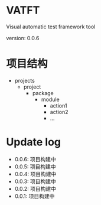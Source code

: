 # VATFT 
Visual automatic test framework tool

version: 0.0.6

# 项目结构
- projects
  - project
    - package
      - module
        - action1
        - action2
        - ...


# Update log
- 0.0.6: 项目构建中
- 0.0.5: 项目构建中
- 0.0.4: 项目构建中
- 0.0.3: 项目构建中
- 0.0.2: 项目构建中
- 0.0.1: 项目构建中


